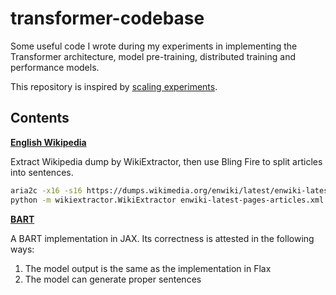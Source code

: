 # transformer-codebase

Some useful code I wrote during my experiments in implementing the Transformer architecture, model pre-training, distributed training and performance models.

This repository is inspired by [scaling experiments](https://github.com/sholtodouglas/scalingExperiments).

## Contents

**[English Wikipedia](enwiki/)**

Extract Wikipedia dump by WikiExtractor, then use Bling Fire to split articles into sentences.

```sh
aria2c -x16 -s16 https://dumps.wikimedia.org/enwiki/latest/enwiki-latest-pages-articles.xml.bz2
python -m wikiextractor.WikiExtractor enwiki-latest-pages-articles.xml.bz2 --json -o dump
```

**[BART](bart/)**

A BART implementation in JAX. Its correctness is attested in the following ways:

1. The model output is the same as the implementation in Flax
1. The model can generate proper sentences

